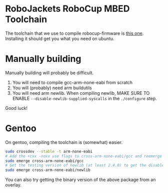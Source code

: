 
# RoboJackets RoboCup MBED Toolchain

The toolchain that we use to compile robocup-firmware is [this one](https://launchpad.net/gcc-arm-embedded). Installing it should get you what you need on ubuntu.

# Manually building

Manually building will probably be difficult.

1. You will need to compile gcc-arm-none-eabi from scratch
2. You will (probably) need arm buildutils
3. You will need arm newlib. When compiling newlib, MAKE SURE TO ENABLE `--disable-newlib-supplied-syscalls` in the `./configure` step.

Good luck!

# Gentoo

On gentoo, compiling the toolchain is (somewhat) easier.

```sh
sudo crossdev --stable -t arm-none-eabi
# Add the +cxx -noxx use flags to cross-arm-none-eabi/gcc and reemerge
sudo emerge cross-arm-none-eabi/gcc
# Get the testing version of newlib (at least 2.4.0) to get the disable syscall flag for free and remerge
sudo emerge cross-arm-none-eabi/newlib
```

You can also try getting the binary version of the above package from an overlay.
